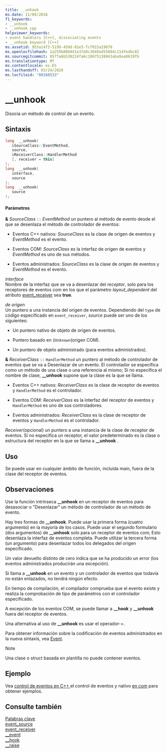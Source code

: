 ```yaml
---
title: __unhook
ms.date: 11/04/2016
f1_keywords:
- __unhook
- __unhook_cpp
helpviewer_keywords:
- event handlers [C++], dissociating events
- __unhook keyword [C++]
ms.assetid: 953a14f3-5199-459d-81e5-fcf015a19878
ms.openlocfilehash: 2a259b80b941e37e0c3040ad55894c114fe4bc82
ms.sourcegitcommit: 857fa6b530224fa6c18675138043aba9aa0619fb
ms.translationtype: MT
ms.contentlocale: es-ES
ms.lasthandoff: 03/24/2020
ms.locfileid: "80160533"
---
```

# <a name="__unhook"></a>__unhook

Disocia un método de control de un evento.

## <a name="syntax"></a>Sintaxis

```cpp
long  __unhook(
   &SourceClass::EventMethod,
   source,
   &ReceiverClass::HandlerMethod
   [, receiver = this]
);
long  __unhook(
   interface,
   source
);
long  __unhook(
   source
);
```

#### <a name="parameters"></a>Parámetros

**&** *SourceClass* `::` *EventMethod* un puntero al método de evento desde el que se desenlaza el método de controlador de eventos:

- Eventos C++ nativos: *SourceClass* es la clase de origen de eventos y *EventMethod* es el evento.

- Eventos COM: *SourceClass* es la interfaz de origen de eventos y *EventMethod* es uno de sus métodos.

- Eventos administrados: *SourceClass* es la clase de origen de eventos y *EventMethod* es el evento.

*interface*<br/>
Nombre de la interfaz que se va a desenlazar del *receptor*, solo para los receptores de eventos com en los que el parámetro *layout_dependent* del atributo [event_receiver](../windows/attributes/event-receiver.md) sea **true**.

*de origen*<br/>
Un puntero a una instancia del origen de eventos. Dependiendo del `type` de código especificado en `event_receiver`, *source* puede ser uno de los siguientes:

- Un puntero nativo de objeto de origen de eventos.

- Puntero basado en `IUnknown`(origen COM).

- Un puntero de objeto administrado (para eventos administrados).

**&** *ReceiverClass* `::` `HandlerMethod` un puntero al método de controlador de eventos que se va a Desenlazar de un evento. El controlador se especifica como un método de una clase o una referencia al mismo; Si no especifica el nombre de clase, **__unhook** supone que la clase es la que se llama.

- Eventos C++ nativos: *ReceiverClass* es la clase de receptor de eventos y `HandlerMethod` es el controlador.

- Eventos COM: *ReceiverClass* es la interfaz del receptor de eventos y `HandlerMethod` es uno de sus controladores.

- Eventos administrados: *ReceiverClass* es la clase de receptor de eventos y `HandlerMethod` es el controlador.

*Receiver*(opcional) un puntero a una instancia de la clase de receptor de eventos. Si no especifica un receptor, el valor predeterminado es la clase o estructura del receptor en la que se llama a **__unhook** .

## <a name="usage"></a>Uso

Se puede usar en cualquier ámbito de función, incluida main, fuera de la clase del receptor de eventos.

## <a name="remarks"></a>Observaciones

Use la función intrínseca **__unhook** en un receptor de eventos para desasociar o "Desenlazar" un método de controlador de un método de evento.

Hay tres formas de **__unhook**. Puede usar la primera forma (cuatro argumento) en la mayoría de los casos. Puede usar el segundo formulario (dos argumentos) de **__unhook** solo para un receptor de eventos com; Esto desenlaza la interfaz de eventos completa. Puede utilizar la tercera forma (un argumento) para desenlazar todos los delegados del origen especificado.

Un valor devuelto distinto de cero indica que se ha producido un error (los eventos administrados producirán una excepción).

Si llama a **__unhook** en un evento y un controlador de eventos que todavía no están enlazados, no tendrá ningún efecto.

En tiempo de compilación, el compilador comprueba que el evento existe y realiza la comprobación de tipo de parámetros con el controlador especificado.

A excepción de los eventos COM, se puede llamar a **__hook** y **__unhook** fuera del receptor de eventos.

Una alternativa al uso de **__unhook** es usar el operador-=.

Para obtener información sobre la codificación de eventos administrados en la nueva sintaxis, vea [Event](../extensions/event-cpp-component-extensions.md).

> [!NOTE]
>  Una clase o struct basada en plantilla no puede contener eventos.

## <a name="example"></a>Ejemplo

Vea [control de eventos en C++ ](../cpp/event-handling-in-native-cpp.md) el control de eventos y nativo [en com](../cpp/event-handling-in-com.md) para obtener ejemplos.

## <a name="see-also"></a>Consulte también

[Palabras clave](../cpp/keywords-cpp.md)<br/>
[event_source](../windows/attributes/event-source.md)<br/>
[event_receiver](../windows/attributes/event-receiver.md)<br/>
[__event](../cpp/event.md)<br/>
[__hook](../cpp/hook.md)<br/>
[__raise](../cpp/raise.md)
